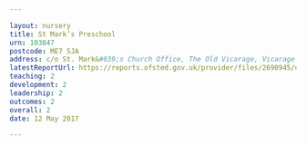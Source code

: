 ```yaml
---

layout: nursery
title: St Mark’s Preschool
urn: 103847
postcode: ME7 5JA
address: c/o St. Mark&#039;s Church Office, The Old Vicarage, Vicarage Road, Gillingham, Kent, ME7 5JA
latestReportUrl: https://reports.ofsted.gov.uk/provider/files/2690945/urn/103847.pdf
teaching: 2
development: 2
leadership: 2
outcomes: 2
overall: 2
date: 12 May 2017

---
```

